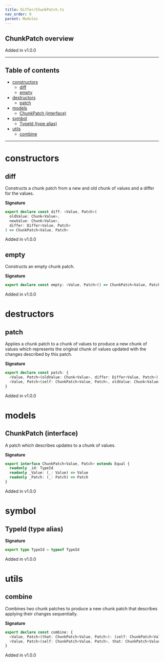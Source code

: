 ```yaml
---
title: Differ/ChunkPatch.ts
nav_order: 9
parent: Modules
---
```


## ChunkPatch overview

Added in v1.0.0

---

<h2 class="text-delta">Table of contents</h2>

- [constructors](#constructors)
  - [diff](#diff)
  - [empty](#empty)
- [destructors](#destructors)
  - [patch](#patch)
- [models](#models)
  - [ChunkPatch (interface)](#chunkpatch-interface)
- [symbol](#symbol)
  - [TypeId (type alias)](#typeid-type-alias)
- [utils](#utils)
  - [combine](#combine)

---

# constructors

## diff

Constructs a chunk patch from a new and old chunk of values and a differ
for the values.

**Signature**

```ts
export declare const diff: <Value, Patch>(
  oldValue: Chunk<Value>,
  newValue: Chunk<Value>,
  differ: Differ<Value, Patch>
) => ChunkPatch<Value, Patch>
```

Added in v1.0.0

## empty

Constructs an empty chunk patch.

**Signature**

```ts
export declare const empty: <Value, Patch>() => ChunkPatch<Value, Patch>
```

Added in v1.0.0

# destructors

## patch

Applies a chunk patch to a chunk of values to produce a new chunk of
values which represents the original chunk of values updated with the
changes described by this patch.

**Signature**

```ts
export declare const patch: {
  <Value, Patch>(oldValue: Chunk<Value>, differ: Differ<Value, Patch>): (self: ChunkPatch<Value, Patch>) => Chunk<Value>
  <Value, Patch>(self: ChunkPatch<Value, Patch>, oldValue: Chunk<Value>, differ: Differ<Value, Patch>): Chunk<Value>
}
```

Added in v1.0.0

# models

## ChunkPatch (interface)

A patch which describes updates to a chunk of values.

**Signature**

```ts
export interface ChunkPatch<Value, Patch> extends Equal {
  readonly _id: TypeId
  readonly _Value: (_: Value) => Value
  readonly _Patch: (_: Patch) => Patch
}
```

Added in v1.0.0

# symbol

## TypeId (type alias)

**Signature**

```ts
export type TypeId = typeof TypeId
```

Added in v1.0.0

# utils

## combine

Combines two chunk patches to produce a new chunk patch that describes
applying their changes sequentially.

**Signature**

```ts
export declare const combine: {
  <Value, Patch>(that: ChunkPatch<Value, Patch>): (self: ChunkPatch<Value, Patch>) => ChunkPatch<Value, Patch>
  <Value, Patch>(self: ChunkPatch<Value, Patch>, that: ChunkPatch<Value, Patch>): ChunkPatch<Value, Patch>
}
```

Added in v1.0.0
